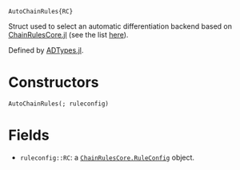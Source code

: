 ```
AutoChainRules{RC}
```

Struct used to select an automatic differentiation backend based on [ChainRulesCore.jl](https://github.com/JuliaDiff/ChainRulesCore.jl) (see the list [here](https://juliadiff.org/ChainRulesCore.jl/stable/index.html#ChainRules-roll-out-status)).

Defined by [ADTypes.jl](https://github.com/SciML/ADTypes.jl).

# Constructors

```
AutoChainRules(; ruleconfig)
```

# Fields

  * `ruleconfig::RC`: a [`ChainRulesCore.RuleConfig`](https://juliadiff.org/ChainRulesCore.jl/stable/rule_author/superpowers/ruleconfig.html) object.
